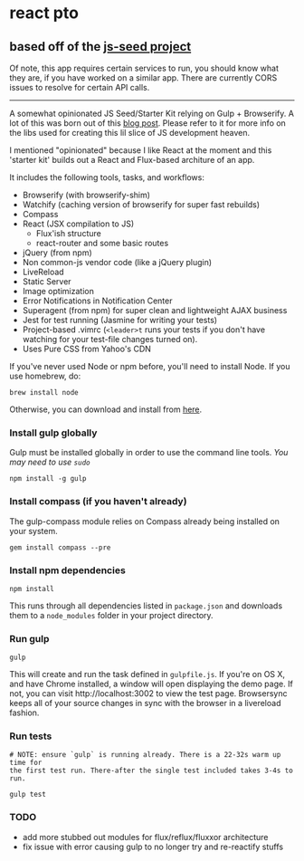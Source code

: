 react pto
============

## based off of the [js-seed project](https://github.com/megalithic/js-seed)

Of note, this app requires certain services to run, you should know what they
are, if you have worked on a similar app. There are currently CORS issues to
resolve for certain API calls.

---

A somewhat opinionated JS Seed/Starter Kit relying on Gulp + Browserify.
A lot of this was born out of this [blog post](http://viget.com/extend/gulp-browserify-starter-faq).
Please refer to it for more info on the libs used for creating this lil slice of JS development heaven.

I mentioned "opinionated" because I like React at the moment and this 'starter
kit' builds out a React and Flux-based architure of an app.

It includes the following tools, tasks, and workflows:

- Browserify (with browserify-shim)
- Watchify (caching version of browserify for super fast rebuilds)
- Compass
- React (JSX compilation to JS)
  - Flux'ish structure
  - react-router and some basic routes
- jQuery (from npm)
- Non common-js vendor code (like a jQuery plugin)
- LiveReload
- Static Server
- Image optimization
- Error Notifications in Notification Center
- Superagent (from npm) for super clean and lightweight AJAX business
- Jest for test running (Jasmine for writing your tests)
- Project-based .vimrc (`<leader>t` runs your tests if you don't have
    watching for your test-file changes turned on).
- Uses Pure CSS from Yahoo's CDN

If you've never used Node or npm before, you'll need to install Node.
If you use homebrew, do:
```
brew install node
```

Otherwise, you can download and install from [here](http://nodejs.org/download/).

### Install gulp globally
Gulp must be installed globally in order to use the command line tools. *You may need to use `sudo`*
```
npm install -g gulp
```

### Install compass (if you haven't already)
The gulp-compass module relies on Compass already being installed on your system.
```
gem install compass --pre
```
### Install npm dependencies
```
npm install
```
This runs through all dependencies listed in `package.json` and downloads them
to a `node_modules` folder in your project directory.

### Run gulp
```
gulp
```

This will create and run the task defined in `gulpfile.js`. If you're on OS X,
and have Chrome installed, a window will open displaying the demo page. If not,
you can visit http://localhost:3002 to view the test page. Browsersync keeps
all of your source changes in sync with the browser in a livereload fashion.

### Run tests
```
# NOTE: ensure `gulp` is running already. There is a 22-32s warm up time for
the first test run. There-after the single test included takes 3-4s to run.

gulp test
```

### TODO

- add more stubbed out modules for flux/reflux/fluxxor architecture
- fix issue with error causing gulp to no longer try and re-reactify stuffs
